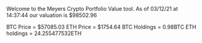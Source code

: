 Welcome to the Meyers Crypto Portfolio Value tool. 
As of 03/12/21 at 14:37:44 our valuation is $98502.96 

BTC Price = $57085.03
 ETH Price = $1754.64
BTC Holdings = 0.98BTC
 ETH holdings = 24.255477532ETH 
